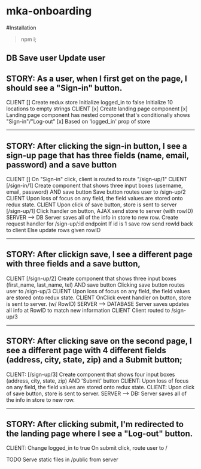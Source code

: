 # mka-onboarding

#Installation
> npm i;

<TODO />

DB
  Save user
  Update user
----
STORY: As a user, when I first get on the page, I should see a "Sign-in" button.
---
CLIENT
  [] Create redux store
  Initialize logged_in to false
    Initialize 10 locations to empty strings
CLIENT
  [x] Create landing page component
  [x] Landing page component has nested componet that's conditionally shows "Sign-in"/"Log-out"
    [x] Based on 'logged_in' prop of store

---
STORY: After clicking the sign-in button, I see a sign-up page that has three fields (name, email, password) and a save button
---
CLIENT
  [] On "Sign-in" click, client is routed to route "/sign-up/1"
CLIENT
  [/sign-in/1] Create component that shows three input boxes (username, email, password) AND save button 
    Save button routes user to /sign-up/2
CLIENT
  Upon loss of focus on any field, the field values are stored onto redux state.
CLIENT
  Upon click of save button, store is sent to server
    [/sign-up/1] Click handler on button, AJAX send store to server  (with rowID)
SERVER --> DB
  Server saves all of the info in store to new row.
  Create request handler for /sign-up/:id endpoint
    If id is 1
      save row
        send rowId back to client
    Else
      update rows given rowID

---
STORY: After clickign save, I see a different page with three fields and a save button,
---
CLIENT
  [/sign-up/2] Create component that shows three input boxes (first_name, last_name, tel) AND save button
  Clicking save button routes user to /sign-up/3
CLIENT
  Upon loss of focus on any field, the field values are stored onto redux state.
CLIENT
  OnClick event handler on button, store is sent to server. (w/ RowID)
SERVER --> DATABASE
  Server saves updates all info at RowID to match new information
CLIENT
  Client routed to /sign-up/3

----------------
STORY: After clicking save on the second page, I see a different page with 4 different fields (address, city, state, zip) and a Submit button;
----------------
CLIENT: 
  [/sign-up/3] Create component that shows four input boxes (address, city, state, zip) AND 'Submit' button
CLIENT: 
  Upon loss of focus on any field, the field values are stored onto redux state.
CLIENT: 
  Upon click of save button, store is sent to server.
SERVER --> DB: 
  Server saves all of the info in store to new row.

---
STORY: After clicking submit, I'm redirected to the landing page where I see a "Log-out" button.
---
CLIENT: 
  Change logged_in to true
  On submit click, route user to /


TODO
  Serve static files in /public from server